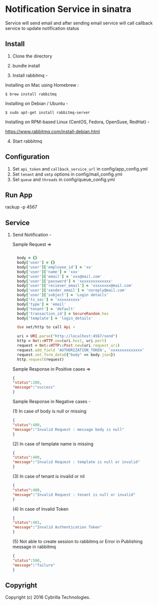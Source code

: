 # Notification Service in sinatra

Service will send email and after sending email service will call callback service to update notification status

## Install

1. Clone the directory 

2. bundle install

3. Install rabbitmq -

  Installing on Mac using Homebrew :

  ```
  $ brew install rabbitmq
  ```

  Installing on Debian / Ubuntu -

  ```
  $ sudo apt-get install rabbitmq-server
  ```

  Installing on RPM-based Linux (CentOS, Fedora, OpenSuse, RedHat) -
 
  https://www.rabbitmq.com/install-debian.html



4. Start rabbitmq


## Configuration

1. Set `api_token` and `callback_service_url` in config/app_config.yml
2. Set `tenant` and `smtp` options in config/mail_config.yml
3. Set `queue` and `threads` in config/queue_config.yml

## Run App

rackup -p 4567

## Service

1. Send Notification -
    
    Sample Request =>
    ```ruby

      body = {}
      body['user'] = {}
      body['user']['employee_id'] = 'xx'
      body['user']['name'] = 'xxx'
      body['user']['email'] = 'xxx@mail.com'
      body['user']['password'] = 'xxxxxxxxxxxxxx'
      body['user']['reciever_email'] = 'xxxxxxxx@mail.com'
      body['user']['sender_email'] = 'noreply@mail.com'
      body['user']['subject'] = 'Login details'
      body['tv_sec'] = 'xxxxxxxxxx'
      body['type'] = 'email'
      body['tenant'] = 'default'
      body['transaction_id'] = SecureRandom.hex
      body['template'] = 'login_details'

      Use net/http to call Api -

      uri = URI.parse("http://localhost:4567/send")
      http = Net::HTTP.new(uri.host, uri.port)
      request = Net::HTTP::Post.new(uri.request_uri)
      request.add_field 'AUTHORIZATION_TOKEN', 'xxxxxxxxxxxxxx'
      request.set_form_data({"body" => body.json})
      http.request(request)

    ```
   
    Sample Response in Positive cases =>

    ```json
    {
    "status":200,
    "message":"success"
    }
    ```


    Sample Response in Negative cases -

    (1) In case of body is null or  missing 
    ```json
    {
    "status":400,
    "message":"Invalid Request : message body is null"
    }
    ```

    (2) In case of template name is missing
    ```json
    {
    "status":400,
    "message":"Invalid Request : template is null or invalid"
    }
    ```
    (3) In case of tenant is invalid or nil 
    ```json
    {
    "status":400,
    "message":"Invalid Request : tenant is null or invalid"
    }
    ```
    (4) In case of Invalid Token  
    ```json
    {
    "status":401,
    "message":"Invalid Authentication Token"
    }
    ```
    (5)  Not able to create session to rabbitmq or Error in Publishing message in rabbitmq 
    ```json
    {
    "status":500,
    "message":"failure"
    }
    ```


## Copyright

Copyright (c) 2016 Cybrilla Technologies.


